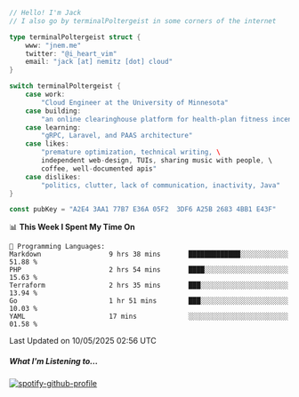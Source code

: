 ```go
// Hello! I'm Jack
// I also go by terminalPoltergeist in some corners of the internet

type terminalPoltergeist struct {
    www: "jnem.me"
    twitter: "@i_heart_vim"
    email: "jack [at] nemitz [dot] cloud"
}

switch terminalPoltergeist {
    case work:
        "Cloud Engineer at the University of Minnesota"
    case building:
        "an online clearinghouse platform for health-plan fitness incentive programs"
    case learning:
        "gRPC, Laravel, and PAAS architecture"
    case likes:
        "premature optimization, technical writing, \
        independent web-design, TUIs, sharing music with people, \
        coffee, well-documented apis"
    case dislikes:
        "politics, clutter, lack of communication, inactivity, Java"
}

const pubKey = "A2E4 3AA1 77B7 E36A 05F2  3DF6 A25B 2683 4BB1 E43F"
```

<!--START_SECTION:waka-->
📊 **This Week I Spent My Time On** 

```text
💬 Programming Languages: 
Markdown                 9 hrs 38 mins       █████████████░░░░░░░░░░░░   51.88 % 
PHP                      2 hrs 54 mins       ████░░░░░░░░░░░░░░░░░░░░░   15.63 % 
Terraform                2 hrs 35 mins       ███░░░░░░░░░░░░░░░░░░░░░░   13.94 % 
Go                       1 hr 51 mins        ███░░░░░░░░░░░░░░░░░░░░░░   10.03 % 
YAML                     17 mins             ░░░░░░░░░░░░░░░░░░░░░░░░░   01.58 % 
```


 Last Updated on 10/05/2025 02:56 UTC
<!--END_SECTION:waka-->

##### What I'm Listening to...

[![spotify-github-profile](https://jnem.me/listening-item?maxAge=2592000)](https://jnem.me/listening)
